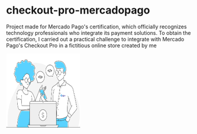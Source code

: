 # checkout-pro-mercadopago
Project made for Mercado Pago's certification, which officially recognizes technology professionals who integrate its payment solutions. To obtain the certification, I carried out a practical challenge to integrate with Mercado Pago's Checkout Pro in a fictitious online store created by me

<img src='./mercado-pago.png' alt='mercado-pago-logo' width='200px' height='200px'>